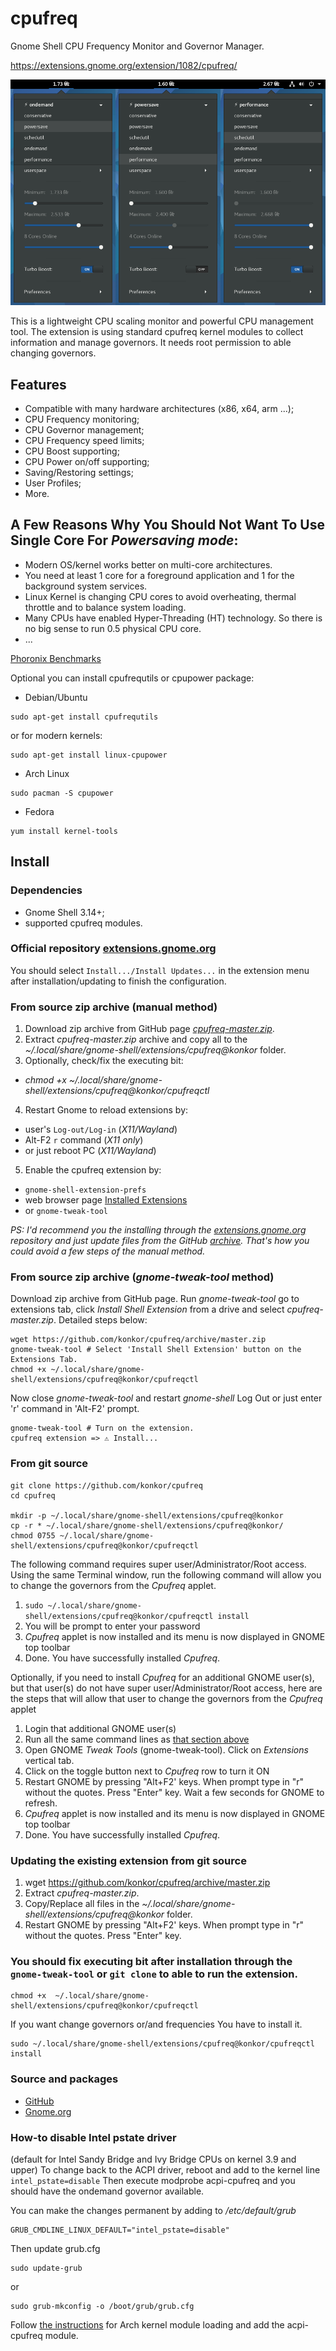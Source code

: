 # cpufreq
Gnome Shell CPU Frequency Monitor and Governor Manager.

https://extensions.gnome.org/extension/1082/cpufreq/

![](/data/screenshots.png?raw=true)

This is a lightweight CPU scaling monitor and powerful CPU management tool. The extension is using standard cpufreq kernel modules to collect information and manage governors. It needs root permission to able changing governors.

## Features
* Compatible with many hardware architectures (x86, x64, arm ...);
* CPU Frequency monitoring;
* CPU Governor management;
* CPU Frequency speed limits;
* CPU Boost supporting;
* CPU Power on/off supporting;
* Saving/Restoring settings;
* User Profiles;
* More.

## A Few Reasons Why You Should Not Want To Use Single Core For _Powersaving mode_:
* Modern OS/kernel works better on multi-core architectures.
* You need at least 1 core for a foreground application and 1 for the background system services.
* Linux Kernel is changing CPU cores to avoid overheating, thermal throttle and to balance system loading.
* Many CPUs have enabled Hyper-Threading (HT) technology. So there is no big sense to run 0.5 physical CPU core.
* ...

[Phoronix Benchmarks](http://www.phoronix.com/scan.php?page=article&item=linux-47-schedutil&num=1)

Optional you can install cpufrequtils or cpupower package:

* Debian/Ubuntu
```
sudo apt-get install cpufrequtils
```
or for modern kernels:
```
sudo apt-get install linux-cpupower
```
* Arch Linux
```
sudo pacman -S cpupower
```
* Fedora
```
yum install kernel-tools
```

## Install
### Dependencies
* Gnome Shell 3.14+;
* supported cpufreq modules.

### Official repository [extensions.gnome.org](https://extensions.gnome.org/extension/1082/cpufreq/)
You should select `Install.../Install Updates...` in the extension menu after installation/updating to finish the configuration.

### From source zip archive (manual method)
1. Download zip archive from GitHub page _[cpufreq-master.zip](https://github.com/konkor/cpufreq/archive/master.zip)_.
2. Extract _cpufreq-master.zip_ archive and copy all to the _~/.local/share/gnome-shell/extensions/cpufreq@konkor_ folder.
3. Optionally, check/fix the executing bit:
 * _chmod +x ~/.local/share/gnome-shell/extensions/cpufreq@konkor/cpufreqctl_
4. Restart Gnome to reload extensions by:
 * user's `Log-out/Log-in` (_X11/Wayland_)
 * Alt-F2 `r` command (_X11 only_)
 * or just reboot PC (_X11/Wayland_)
5. Enable the cpufreq extension by:
 * `gnome-shell-extension-prefs`
 * web browser page [Installed Extensions](https://extensions.gnome.org/local/)
 * or `gnome-tweak-tool`

_PS: I'd recommend you the installing through the [extensions.gnome.org](https://extensions.gnome.org/extension/1082/cpufreq/) repository and just update files from the GitHub [archive](https://github.com/konkor/cpufreq/archive/master.zip). That's how you could avoid a few steps of the manual method._

### From source zip archive (_gnome-tweak-tool_ method)
Download zip archive from GitHub page. Run _gnome-tweak-tool_ go to extensions tab,
click _Install Shell Extension_ from a drive and select _cpufreq-master.zip_.
Detailed steps below:
```
wget https://github.com/konkor/cpufreq/archive/master.zip
gnome-tweak-tool # Select 'Install Shell Extension' button on the Extensions Tab.
chmod +x ~/.local/share/gnome-shell/extensions/cpufreq@konkor/cpufreqctl
```
Now close _gnome-tweak-tool_ and restart _gnome-shell_ Log Out or just enter 'r' command in 'Alt-F2' prompt.
```
gnome-tweak-tool # Turn on the extension.
cpufreq extension => ⚠ Install...
```

### From git source
```
git clone https://github.com/konkor/cpufreq
cd cpufreq

mkdir -p ~/.local/share/gnome-shell/extensions/cpufreq@konkor
cp -r * ~/.local/share/gnome-shell/extensions/cpufreq@konkor/
chmod 0755 ~/.local/share/gnome-shell/extensions/cpufreq@konkor/cpufreqctl
```

The following command requires super user/Administrator/Root access. Using the same Terminal window, run the following command will allow you to change the governors from the _Cpufreq_ applet.
1. `sudo ~/.local/share/gnome-shell/extensions/cpufreq@konkor/cpufreqctl install`
1. You will be prompt to enter your password
1. _Cpufreq_ applet is now installed and its menu is now displayed in GNOME top toolbar
1. Done. You have successfully installed _Cpufreq_.

Optionally, if you need to install _Cpufreq_ for an additional GNOME user(s), but that user(s) do not have super user/Administrator/Root access, here are the steps that will allow that user to change the governors from the _Cpufreq_ applet
1. Login that additional GNOME user(s)
1. Run all the same command lines as [that section above](https://github.com/konkor/cpufreq/blob/master/README.md#from-git-source)
1. Open GNOME _Tweak Tools_ (gnome-tweak-tool). Click on _Extensions_ vertical tab.
1. Click on the toggle button next to _Cpufreq_ row to turn it ON
1. Restart GNOME by pressing "Alt+F2' keys. When prompt type in "r" without the quotes. Press "Enter" key. Wait a few seconds for GNOME to refresh.
1. _Cpufreq_ applet is now installed and its menu is now displayed in GNOME top toolbar
1. Done. You have successfully installed _Cpufreq_.

### Updating the existing extension from git source
1. wget https://github.com/konkor/cpufreq/archive/master.zip
1. Extract _cpufreq-master.zip_.
1. Copy/Replace all files in the _~/.local/share/gnome-shell/extensions/cpufreq@konkor_ folder.
1. Restart GNOME by pressing "Alt+F2' keys. When prompt type in "r" without the quotes. Press "Enter" key.

### You should fix executing bit after installation through the `gnome-tweak-tool` or `git clone` to able to run the extension.
```
chmod +x  ~/.local/share/gnome-shell/extensions/cpufreq@konkor/cpufreqctl
```
If you want change governors or/and frequencies You have to install it.
```
sudo ~/.local/share/gnome-shell/extensions/cpufreq@konkor/cpufreqctl install
```

### Source and packages
* [GitHub](https://github.com/konkor/cpufreq)
* [Gnome.org](https://extensions.gnome.org/extension/1082/cpufreq/)

### How-to disable  Intel pstate driver
(default for Intel Sandy Bridge and Ivy Bridge CPUs on kernel 3.9 and upper)
To change back to the ACPI driver, reboot and add to the kernel line `intel_pstate=disable`
Then execute modprobe acpi-cpufreq and you should have the ondemand governor available.

You can make the changes permanent by adding to _/etc/default/grub_
```
GRUB_CMDLINE_LINUX_DEFAULT="intel_pstate=disable"
```
Then update grub.cfg
```
sudo update-grub
```
or
```
sudo grub-mkconfig -o /boot/grub/grub.cfg
```
Follow [the instructions](https://wiki.archlinux.org/index.php/CPU_frequency_scaling) for Arch kernel module loading and add the acpi-cpufreq module.
